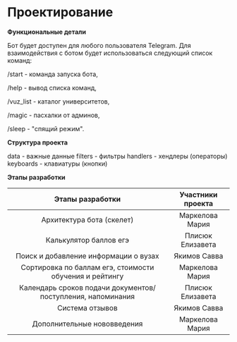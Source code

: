 # Проектирование

**Функциональные детали**

Бот будет доступен для любого пользователя Telegram. Для взаимодействия с ботом будет использоваться следующий список команд:

/start - команда запуска бота, 

/help - вывод списка команд,

/vuz_list - каталог университетов,

/magic - пасхалки от админов,

/sleep - "спящий режим".

**Структура проекта**



data - важные данные
filters - фильтры
handlers - хендлеры (операторы)
keyboards - клавиатуры (кнопки)

**Этапы разработки**

|    Этапы разработки    |   Участники проекта    |
| :--------------------: | :--------------------: |
| Архитектура бота (скелет) | Маркелова Мария |
| Калькулятор баллов егэ | Плисюк Елизавета |
| Поиск и добавление информации о вузах | Якимов Савва |
| Сортировка по баллам егэ, стоимости обучения и рейтингу | Маркелова Мария |
| Календарь сроков подачи документов/поступления, напоминания | Плисюк Елизавета |
| Система отзывов | Якимов Савва |
| Дополнительные нововведения | Маркелова Мария |

